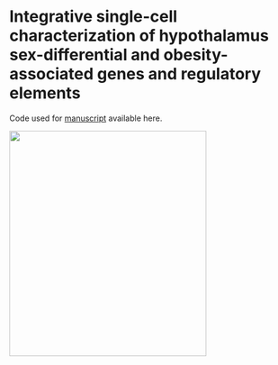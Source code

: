 # Integrative single-cell characterization of hypothalamus sex-differential and obesity-associated genes and regulatory elements
Code used for [manuscript](https://www.biorxiv.org/content/10.1101/2022.11.06.515311v2) available here.

<img src="https://user-images.githubusercontent.com/38195218/202793759-1728cf46-bf78-4f9f-b1da-1abb808d5f6d.png" width="350" height="400">
